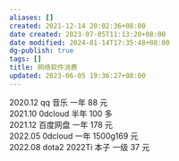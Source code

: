 ```yaml
---
aliases: []
created: 2021-12-14 20:02:36+08:00
date created: 2023-07-05T11:13:20+08:00
date modified: 2024-01-14T17:35:48+08:00
dg-publish: true
tags: []
title: 网络软件消费
updated: 2023-06-05 19:36:27+08:00
---
```


2020.12 qq 音乐 一年 88 元  
2021.10 0dcloud 半年 100 多  
2021.12 百度网盘 一年 178 元  
2022.05 0dcloud 一年 1500g169 元  
2022.08 dota2 2022Ti 本子 一级 37 元